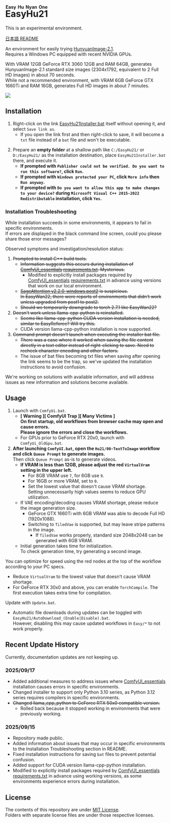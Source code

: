 ﻿<!-- Ruby for English is Easy Hu Nyan One -->
# <ruby>EasyHu21<rt>Easy Hu Nyan One</rt></ruby>

This is an experimental environment.

[日本語 README](README.md)

An environment for easily trying [HunyuanImage-2.1](https://github.com/Tencent-Hunyuan/HunyuanImage-2.1).  
Requires a Windows PC equipped with recent NVIDIA GPUs.

With VRAM 12GB GeForce RTX 3060 12GB and RAM 64GB, generates HunyuanImage-2.1 standard size images (2304x1792, equivalent to 2 Full HD images) in about 70 seconds.  
While not a recommended environment, with VRAM 6GB GeForce GTX 1660Ti and RAM 16GB, generates Full HD images in about 7 minutes.

![](https://raw.githubusercontent.com/wiki/Zuntan03/EasyHu21/log/2509/GeforceGtx1660Ti.webp)

## Installation

1. Right-click on the link [EasyHu21Installer.bat](https://github.com/Zuntan03/EasyHu21/raw/main/EasyHu21/EasyHu21Installer.bat?ver=0) itself without opening it, and select `Save link as`.
	- If you open the link first and then right-click to save, it will become a `txt` file instead of a `bat` file and won't be executable.
<!--
	- By default, this uses [Python 3.12 as recommended by the official ComfyUI](https://github.com/comfyanonymous/ComfyUI#manual-install-windows-linux).  
	If you install with [EasyHu21Installer-Python3_10.bat](https://github.com/Zuntan03/EasyHu21/raw/main/EasyHu21/EasyHu21Installer-Python3_10.bat?ver=0), you can use Python 3.10 series.
		- Some environments may only work with Python 3.10.  
		If installation or startup fails, try installing with Python 3.10 series.
-->
2. Prepare an **empty folder** at a shallow path like `C:/EasyHu21/` or `D:/EasyHu21/` as the installation destination, place `EasyHu21Installer.bat` there, and execute it.
	- **If prompted with `Publisher could not be verified. Do you want to run this software?`, click `Run`.**
	- **If prompted with `Windows protected your PC`, click `More info` then `Run anyway`.**
	- **If prompted with `Do you want to allow this app to make changes to your device?` during `Microsoft Visual C++ 2015-2022 Redistributable` installation, click `Yes`.**
	<!-- - **A [Civitai](https://civitai.com/) API key is required to download necessary files, so please enter it following the on-screen instructions and [online tutorials](https://www.google.com/search?q=civitai+api+key).** -->

### Installation Troubleshooting

While installation succeeds in some environments, it appears to fail in specific environments.  
If errors are displayed in the black command line screen, could you please share those error messages?

Observed symptoms and investigation/resolution status:

1. ~~Prompted to install C++ build tools.~~
	- ~~Information suggests this occurs during installation of [ComfyUI_essentials](https://github.com/cubiq/ComfyUI_essentials) [requirements.txt](https://github.com/cubiq/ComfyUI_essentials/blob/main/requirements.txt). Mysterious.~~
		- Modified to explicitly install packages required by [ComfyUI_essentials](https://github.com/cubiq/ComfyUI_essentials) [requirements.txt](https://github.com/cubiq/ComfyUI_essentials/blob/main/requirements.txt) in advance using versions that work on our local environment.
	- ~~[SageAttention v2.2.0-windows.post2](https://github.com/woct0rdho/SageAttention/releases/tag/v2.2.0-windows.post2) is suspicious.~~  
	~~In EasyWan22, there were reports of environments that didn't work unless upgraded from post1 to post2.~~  
	- ~~Should we temporarily downgrade to torch 2.7.1 like EasyWan22?~~
2. ~~Doesn't work unless llama-cpp-python is reinstalled.~~
	- ~~Seems like llama-cpp-python CUDA version installation is needed, similar to EasyReforce? Will try this.~~
	- CUDA version llama-cpp-python installation is now supported.
3. ~~Command prompt doesn't launch when executing the installer bat file.~~
	- ~~There was a case where it worked when saving the file content directly in a text editor instead of right-clicking to save. Need to recheck character encoding and other factors.~~
	- The issue of bat files becoming txt files when saving after opening the link seems to be the trap, so we've updated the installation instructions to avoid confusion.

We're working on solutions with available information, and will address issues as new information and solutions become available.

## Usage

1. Launch with `ComfyUi.bat`.
	- **[ Warning ][ ComfyUI Trap ][ Many Victims ]  
	On first startup, old workflows from browser cache may open and cause errors.  
	Please ignore the errors and close the workflows.**
	- For GPUs prior to GeForce RTX 20x0, launch with `ComfyUi_OldGpu.bat`.
2. **After launching `ComfyUI.bat`, open the `Hu21/00-TextToImage` workflow and click `Queue Prompt` to generate images.**  
Then click `Queue Prompt` as-is to generate videos.
	- **If VRAM is less than 12GB, please adjust the red `VirtualVram` setting in the upper left.**
		- For 8GB VRAM use `7`, for 6GB use `9`.
		- For 16GB or more VRAM, set to `0`.
		- Set the lowest value that doesn't cause VRAM shortage.  
		Setting unnecessarily high values seems to reduce GPU utilization.
	- If VAE encoding/decoding causes VRAM shortage, please reduce the image generation size.  
		- GeForce GTX 1660Ti with 6GB VRAM was able to decode Full HD (1920x1088).
		- Switching to `TiledVae` is supported, but may leave stripe patterns in the image.
			- If `TiledVae` works properly, standard size 2048x2048 can be generated with 6GB VRAM.
	- Initial generation takes time for initialization.  
	To check generation time, try generating a second image.

You can optimize for speed using the red nodes at the top of the workflow according to your PC specs.
- Reduce `VirtualVram` to the lowest value that doesn't cause VRAM shortage.
- For GeForce RTX 30x0 and above, you can enable `TorchCompile`. The first execution takes extra time for compilation.

Update with `Update.bat`.
- Automatic file downloads during updates can be toggled with `EasyHu21/AutoDownload_(Enable|Disable).bat`.  
	However, disabling this may cause updated workflows in `Easy/*` to not work properly.

## Recent Update History

<!-- [Update History](https://github.com/Zuntan03/EasyHu21/wiki/ChangeLog) -->

<!--
README.md を英訳して README_en.md を更新します。更新履歴をよく更新します。EasyHu21/wiki/ へのリンクは変更禁止。「ドキュメント」内は変更禁止。
-->

Currently, documentation updates are not keeping up.

### 2025/09/17

- Added additional measures to address issues where [ComfyUI_essentials](https://github.com/cubiq/ComfyUI_essentials) installation causes errors in specific environments.
- Changed installer to support only Python 3.10 series, as Python 3.12 series requires compilers in specific environments.
- ~~Changed llama_cpp_python to GeForce RTX 50x0 compatible version.~~
	- Rolled back because it stopped working in environments that were previously working.

### 2025/09/15

- Repository made public.
- Added information about issues that may occur in specific environments to the Installation Troubleshooting section in README.
- Fixed installation instructions for saving `bat` files to prevent potential confusion.
- Added support for CUDA version llama-cpp-python installation.
- Modified to explicitly install packages required by [ComfyUI_essentials](https://github.com/cubiq/ComfyUI_essentials) [requirements.txt](https://github.com/cubiq/ComfyUI_essentials/blob/main/requirements.txt) in advance using working versions, as some environments experience errors during installation.

## License

The contents of this repository are under [MIT License](./LICENSE.txt).  
Folders with separate license files are under those respective licenses.